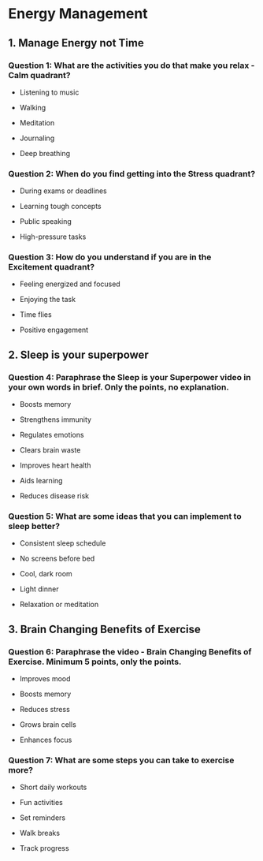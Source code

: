 # Energy Management

## 1. Manage Energy not Time

### Question 1: What are the activities you do that make you relax - Calm quadrant?
* Listening to music

* Walking

* Meditation

* Journaling

* Deep breathing



### Question 2: When do you find getting into the Stress quadrant?

* During exams or deadlines

* Learning tough concepts

* Public speaking

* High-pressure tasks

### Question 3: How do you understand if you are in the Excitement quadrant?

* Feeling energized and focused

* Enjoying the task
 
* Time flies
 
* Positive engagement

## 2. Sleep is your superpower

### Question 4: Paraphrase the Sleep is your Superpower video in your own words in brief. Only the points, no explanation.

* Boosts memory

* Strengthens immunity

* Regulates emotions

* Clears brain waste

* Improves heart health

* Aids learning

* Reduces disease risk

### Question 5: What are some ideas that you can implement to sleep better?
* Consistent sleep schedule

* No screens before bed

* Cool, dark room

* Light dinner

* Relaxation or meditation

## 3. Brain Changing Benefits of Exercise

### Question 6: Paraphrase the video - Brain Changing Benefits of Exercise. Minimum 5 points, only the points.

* Improves mood

* Boosts memory

* Reduces stress

* Grows brain cells

* Enhances focus

### Question 7: What are some steps you can take to exercise more?

* Short daily workouts

* Fun activities

* Set reminders

* Walk breaks

* Track progress